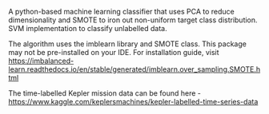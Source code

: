 A python-based machine learning classifier that uses PCA to reduce dimensionality and SMOTE to iron out non-uniform target class distribution. SVM implementation to classify unlabelled data.

The algorithm uses the imblearn library and SMOTE class. This package may not be pre-installed on your IDE. 
For installation guide, visit https://imbalanced-learn.readthedocs.io/en/stable/generated/imblearn.over_sampling.SMOTE.html

The time-labelled Kepler mission data can be found here - https://www.kaggle.com/keplersmachines/kepler-labelled-time-series-data
